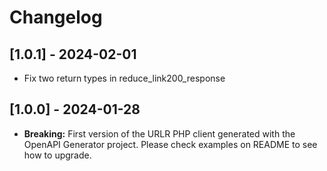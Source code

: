 # Changelog

## [1.0.1] - 2024-02-01

- Fix two return types in reduce_link200_response

## [1.0.0] - 2024-01-28

- **Breaking:** First version of the URLR PHP client generated with the OpenAPI Generator project. Please check examples on README to see how to upgrade.